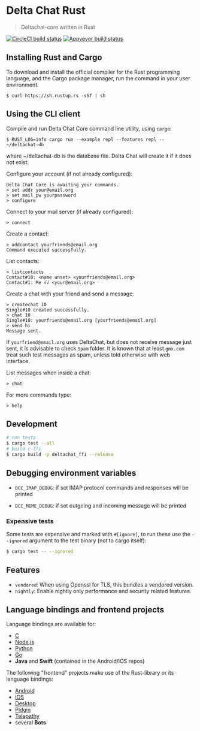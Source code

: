 # Delta Chat Rust

> Deltachat-core written in Rust 

[![CircleCI build status][circle-shield]][circle] [![Appveyor build status][appveyor-shield]][appveyor]

## Installing Rust and Cargo

To download and install the official compiler for the Rust programming language, and the Cargo package manager, run the command in your user environment:

```
$ curl https://sh.rustup.rs -sSf | sh
```

## Using the CLI client

Compile and run Delta Chat Core command line utility, using `cargo`:

```
$ RUST_LOG=info cargo run --example repl --features repl -- ~/deltachat-db
```
where ~/deltachat-db is the database file. Delta Chat will create it if it does not exist.

Configure your account (if not already configured):

```
Delta Chat Core is awaiting your commands.
> set addr your@email.org
> set mail_pw yourpassword
> configure
```

Connect to your mail server (if already configured):

```
> connect
```

Create a contact:

```
> addcontact yourfriends@email.org
Command executed successfully.
```

List contacts:

```
> listcontacts
Contact#10: <name unset> <yourfriends@email.org>
Contact#1: Me √√ <your@email.org>
```

Create a chat with your friend and send a message:

```
> createchat 10
Single#10 created successfully.
> chat 10
Single#10: yourfriends@email.org [yourfriends@email.org]
> send hi
Message sent.
```

If `yourfriend@email.org` uses DeltaChat, but does not receive message just
sent, it is advisable to check `Spam` folder. It is known that at least
`gmx.com` treat such test messages as spam, unless told otherwise with web
interface.

List messages when inside a chat:

```
> chat
```

For more commands type:

```
> help
```

## Development

```sh
# run tests
$ cargo test --all
# build c-ffi
$ cargo build -p deltachat_ffi --release
```

## Debugging environment variables 

- `DCC_IMAP_DEBUG`: if set IMAP protocol commands and responses will be
  printed

- `DCC_MIME_DEBUG`: if set outgoing and incoming message will be printed 



### Expensive tests

Some tests are expensive and marked with `#[ignore]`, to run these
use the `--ignored` argument to the test binary (not to cargo itself):
```sh
$ cargo test -- --ignored
```

## Features

- `vendored`: When using Openssl for TLS, this bundles a vendored version.
- `nightly`: Enable nightly only performance and security related features.

[circle-shield]: https://img.shields.io/circleci/project/github/deltachat/deltachat-core-rust/master.svg?style=flat-square
[circle]: https://circleci.com/gh/deltachat/deltachat-core-rust/
[appveyor-shield]: https://ci.appveyor.com/api/projects/status/lqpegel3ld4ipxj8/branch/master?style=flat-square
[appveyor]: https://ci.appveyor.com/project/dignifiedquire/deltachat-core-rust/branch/master

## Language bindings and frontend projects

Language bindings are available for:

- [C](https://c.delta.chat)
- [Node.js](https://www.npmjs.com/package/deltachat-node)
- [Python](https://py.delta.chat)
- [Go](https://github.com/hugot/go-deltachat/)
- **Java** and **Swift** (contained in the Android/iOS repos)

The following "frontend" projects make use of the Rust-library
or its language bindings:

- [Android](https://github.com/deltachat/deltachat-android)
- [iOS](https://github.com/deltachat/deltachat-ios)
- [Desktop](https://github.com/deltachat/deltachat-desktop)
- [Pidgin](https://code.ur.gs/lupine/purple-plugin-delta/)
- [Telepathy](https://code.ur.gs/lupine/telepathy-padfoot/)
- several **Bots**
